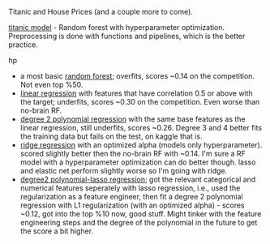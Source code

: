Titanic and House Prices (and a couple more to come).

[titanic model](https://github.com/carbasemin/kaggle_noob/blob/main/titanic/titanic.py) - Random forest with hyperparameter optimization. Preprocessing is done with functions and pipelines, which is the better practice.

hp
  - a most basic [random forest](https://github.com/carbasemin/kaggle_noob/blob/main/hp/model_basicRF.py); overfits, scores ~0.14 on the competition. Not even top %50.
  - [linear regression](https://github.com/carbasemin/kaggle_noob/blob/main/hp/model_lr.py) with features that have correlation 0.5 or above with the target; underfits, scores ~0.30 on the competition. Even worse than no-brain RF.
  - [degree 2 polynomial regression](https://github.com/carbasemin/kaggle_noob/blob/main/hp/model_polyR.py) with the same base features as the linear regression, still underfits, scores ~0.26. Degree 3 and 4 better fits the training data but fails on the test, on kaggle that is. 
  - [ridge regression](https://github.com/carbasemin/kaggle_noob/blob/main/hp/model_ridge.py) with an optimized alpha (models only hyperparameter). scored slightly better then the no-brain RF with ~0.14. I'm sure a RF model with a hyperparameter optimization can do better though. lasso and elastic net perform slightly worse so I'm going with ridge.
  - [degree2 polynomial-lasso regression](https://github.com/carbasemin/kaggle_noob/blob/main/hp/model_ridge.py); got the relevant categorical and numerical features seperately with lasso regression, i.e., used the regularization as a feature engineer, then fit a degree 2 polynomial regression with L1 regularization (with an optimized alpha) - scores ~0.12, got into the top %10 now, good stuff. Might tinker with the feature engineering steps and the degree of the polynomial in the future to get the score a bit higher.
